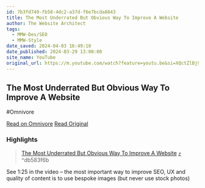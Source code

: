 ```yaml
---
id: 7b3fd749-fb58-4dc2-a37d-f6e7bcda8643
title: The Most Underrated But Obvious Way To Improve A Website
author: The Website Architect
tags:
  - MMW-Dev/SEO
  - MMW-Style
date_saved: 2024-04-03 16:49:10
date_published: 2024-03-29 13:00:00
site_name: YouTube
original_url: https://m.youtube.com/watch?feature=youtu.be&si=XQctZlBj9hRgBhyD&v=HYQLfOOZlgw
---
```


## The Most Underrated But Obvious Way To Improve A Website
#Omnivore

[Read on Omnivore](https://omnivore.app/me/https-m-youtube-com-watch-feature-youtu-be-si-x-qct-zl-bj-9-h-rg-18ea2133050)
[Read Original](https://m.youtube.com/watch?feature=youtu.be&si=XQctZlBj9hRgBhyD&v=HYQLfOOZlgw)

### Highlights

> [The Most Underrated But Obvious Way To Improve A Website](https://m.youtube.com/watch?feature=youtu.be&si=XQctZlBj9hRgBhyD&v=HYQLfOOZlgw) [⤴️](https://omnivore.app/me/https-m-youtube-com-watch-feature-youtu-be-si-x-qct-zl-bj-9-h-rg-18ea2133050#db583f6b-5b12-4fe0-adf9-f6985c93d842)  ^db583f6b

See 1:25 in the video – the most important way to improve SEO, UX and quality of content is to use bespoke images (but never use stock photos)

